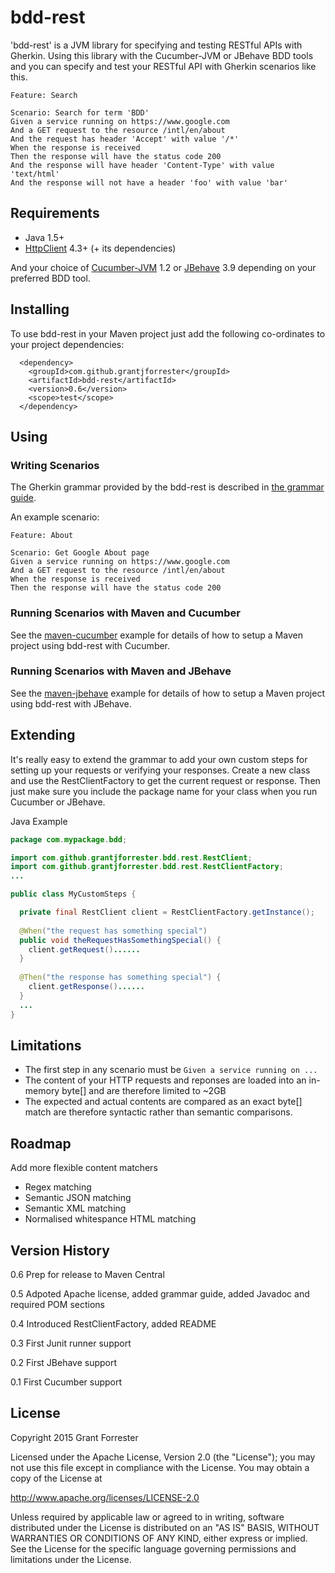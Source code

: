 # bdd-rest
'bdd-rest' is a JVM library for specifying and testing RESTful APIs with Gherkin.  Using this library with the Cucumber-JVM or JBehave BDD tools and you can specify and test your RESTful API with Gherkin scenarios like this.

```
Feature: Search

Scenario: Search for term 'BDD' 
Given a service running on https://www.google.com
And a GET request to the resource /intl/en/about
And the request has header 'Accept' with value '/*'
When the response is received
Then the response will have the status code 200
And the response will have header 'Content-Type' with value 'text/html'
And the response will not have a header 'foo' with value 'bar' 
```

## Requirements

- Java 1.5+
- [HttpClient](https://hc.apache.org/httpcomponents-client-ga/) 4.3+ (+ its dependencies)

And your choice of [Cucumber-JVM](https://cukes.info/) 1.2 or [JBehave](http://jbehave.org/) 3.9 depending on your preferred BDD tool.

## Installing

To use bdd-rest in your Maven project just add the following co-ordinates to your project dependencies:

```
  <dependency>
    <groupId>com.github.grantjforrester</groupId>
	<artifactId>bdd-rest</artifactId>
	<version>0.6</version>
    <scope>test</scope>
  </dependency>
```

## Using

### Writing Scenarios

The Gherkin grammar provided by the bdd-rest is described in [the grammar guide](grammar.md).

An example scenario:

```
Feature: About

Scenario: Get Google About page 
Given a service running on https://www.google.com
And a GET request to the resource /intl/en/about
When the response is received
Then the response will have the status code 200
```

### Running Scenarios with Maven and Cucumber

See the [maven-cucumber](examples/maven-cucumber) example for details of how to setup a Maven project using bdd-rest with Cucumber.

### Running Scenarios with Maven and JBehave

See the [maven-jbehave](examples/maven-jbehave) example for details of how to setup a Maven project using bdd-rest with JBehave.


## Extending

It's really easy to extend the grammar to add your own custom steps for setting up your requests or verifying your responses.  Create a new class and use the RestClientFactory to get the current request or response.  Then just make sure you include the package name for your class when you run Cucumber or JBehave.

Java Example
```Java
package com.mypackage.bdd;

import com.github.grantjforrester.bdd.rest.RestClient;
import com.github.grantjforrester.bdd.rest.RestClientFactory;
...

public class MyCustomSteps {

  private final RestClient client = RestClientFactory.getInstance();
  
  @When("the request has something special")
  public void theRequestHasSomethingSpecial() {
    client.getRequest()......
  }
  
  @Then("the response has something special") {
    client.getResponse()......
  }
  ...
}
```

## Limitations

- The first step in any scenario must be `Given a service running on ...`
- The content of your HTTP requests and reponses are loaded into an in-memory byte[] and are therefore limited to ~2GB
- The expected and actual contents are compared as an exact byte[] match are therefore syntactic rather than semantic comparisons.

## Roadmap

Add more flexible content matchers
- Regex matching
- Semantic JSON matching
- Semantic XML matching
- Normalised whitespance HTML matching

## Version History

0.6 Prep for release to Maven Central

0.5 Adpoted Apache license, added grammar guide, added Javadoc and required POM sections

0.4 Introduced RestClientFactory, added README

0.3 First Junit runner support

0.2 First JBehave support

0.1 First Cucumber support

## License

Copyright 2015 Grant Forrester

Licensed under the Apache License, Version 2.0 (the "License");
you may not use this file except in compliance with the License.
You may obtain a copy of the License at

http://www.apache.org/licenses/LICENSE-2.0

Unless required by applicable law or agreed to in writing, software
distributed under the License is distributed on an "AS IS" BASIS,
WITHOUT WARRANTIES OR CONDITIONS OF ANY KIND, either express or implied.
See the License for the specific language governing permissions and
limitations under the License.

